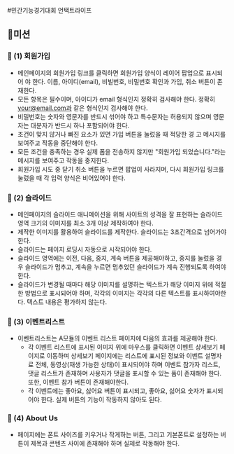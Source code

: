 #민간기능경기대회
언택트라이프

## 🚀미션
### 🎯 (1) 회원가입
- 메인페이지의 회원가입 링크를 클릭하면 회원가입 양식이 레이어 팝업으로 표시되어
야 한다. 이름, 아이디(email), 비빌번호, 비밀번호 확인과 가입, 취소 버튼이
존재한다.
- 모든 항목은 필수이며, 아이디가 email 형식인지 정확히 검사해야 한다. 정확히 your@email.com과 같은 형식인지 검사해야 한다.
- 비밀번호는 숫자와 영문자를 반드시 섞어야 하고 특수문자는 허용되지 않으며 영문
자는 대분자가 반드시 하나 포함되어야 한다.
- 조건이 맞지 않거나 빠진 요소가 있면 가입 버튼을 눌렀을 때 적당한 경
고 메시지를 보여주고 작동을 중단해야 한다.
- 모든 조건을 충족하는 경우 실제 폼을 전송하지 않지만 "회원가입 되었습니다."라는
메시지를 보여주고 작동을 중지한다.
- 회원가입 시도 중 닫기 취소 버튼을 누르면 팝업이 사라지며, 다시 회원가입 링크를
눌렀을 때 각 입력 양식은 비어있어야 한다.

### 🎯 (2) 슬라이드
- 메인페이지의 슬라이드 애니메이션을 위해 사이트의 성격을 잘 표현하는 슬라이드 영역 크기의 이미지를 최소 3개 이상 제작하여야 한다.
- 제작한 이미지를 활용하여 슬라이드를 제작한다. 슬라이드는 3초간격으로 넘어가야 한다.
- 슬라이드는 페이지 로딩시 자동으로 시작되어야 한다.
- 슬라이드 영역에는 이전, 다음, 중지, 계속 버튼을 제공해야하고, 중지를 눌렀을 경우 슬라이드가 멈추고, 계속을 누르면 멈추었던 슬라이드가 계속 진행되도록 하여야 한다.
- 슬라이드가 변경될 때마다 해당 이미지를 설명하는 텍스트가 해당 이미지 위에 적절한 방법으로 표시되어야 하며, 각각의 이미지는 각각의 다른 텍스트를 표시하여야한다. 텍스트 내용은 평가하지 않는다.

### 🎯 (3) 이벤트리스트
- 이벤트리스트는 A모듈의 이벤트 리스트 페이지에 다음의 효과를 제공해야 한다.
	- 각 이벤트 리스트에 표시된 이미지 위에 마우스를 클릭하면 이벤트 상세보기 페이지로 이동하며 상세보기 페이지에는 리스트에 표시된 정보와 이벤트 설명자료 전체, 동영상(재생 가능한 상태)이 표시되어야 하며 이벤트 참가자 리스트, 댓글 리스트가 존재하며 사용자가 댓글을 표시할 수 있는 폼이 존재해야 한다. 또한, 이벤트 참가 버튼이 존재해야한다.
	- 각 이벤트에는 좋아요, 싫어요 버튼이 표시되고, 좋아요, 싫어요 숫자가 표시되어야 한다. 실제 버튼의 기능이 작동하지 않아도 된다.

### 🎯 (4) About Us
- 페이지에는 폰트 사이즈를 키우거나 작게하는 버튼, 그리고 기본폰트로 설정하는 버튼이 제목과 콘텐츠 사이에 존재해야 하며 실제로 작동해야 한다.